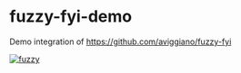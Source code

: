 # fuzzy-fyi-demo

Demo integration of https://github.com/aviggiano/fuzzy-fyi

<a href='https://app.fuzzy.fyi/api/badge/4ecc450c-beca-4cec-a244-a4222a33d95dyield-contracts?ref=main'>
  <img src='https://app.fuzzy.fyi/api/badge/4ecc450c-beca-4cec-a244-a4222a33d95d?ref=main' alt='fuzzy' />
</a>
